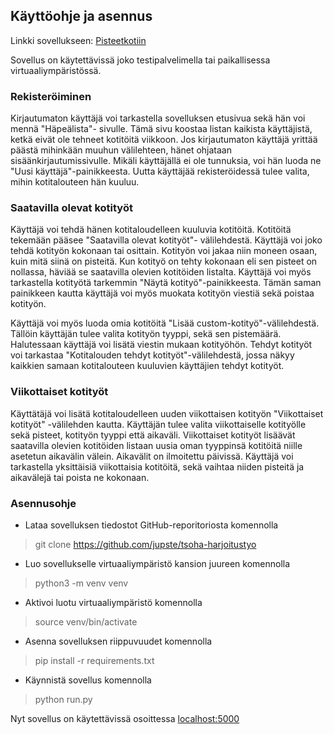 ## Käyttöohje ja asennus

Linkki sovellukseen: [Pisteetkotiin](pisteetkotiin.herokuapp.com)

Sovellus on käytettävissä joko testipalvelimella tai paikallisessa virtuaaliympäristössä. 

### Rekisteröiminen 

Kirjautumaton käyttäjä voi tarkastella sovelluksen etusivua sekä hän voi mennä "Häpeälista"- sivulle. Tämä sivu koostaa listan kaikista käyttäjistä, ketkä eivät ole tehneet kotitöitä viikkoon. Jos kirjautumaton käyttäjä yrittää päästä mihinkään muuhun välilehteen, hänet ohjataan sisäänkirjautumissivulle. Mikäli käyttäjällä ei ole tunnuksia, voi hän luoda ne "Uusi käyttäjä"-painikkeesta. Uutta käyttäjää rekisteröidessä tulee valita, mihin kotitalouteen hän kuuluu. 

### Saatavilla olevat kotityöt

Käyttäjä voi tehdä hänen kotitaloudelleen kuuluvia kotitöitä. Kotitöitä tekemään pääsee "Saatavilla olevat kotityöt"- välilehdestä. Käyttäjä voi joko tehdä kotityön kokonaan tai osittain. Kotityön voi jakaa niin moneen osaan, kuin mitä siinä on pisteitä. Kun kotityö on tehty kokonaan eli sen pisteet on nollassa, häviää se saatavilla olevien kotitöiden listalta. Käyttäjä voi myös tarkastella kotityötä tarkemmin "Näytä kotityö"-painikkeesta. Tämän saman painikkeen kautta käyttäjä voi myös muokata kotityön viestiä sekä poistaa kotityön. 

Käyttäjä voi myös luoda omia kotitöitä "Lisää custom-kotityö"-välilehdestä. Tällöin käyttäjän tulee valita kotityön tyyppi, sekä sen pistemäärä. Halutessaan käyttäjä voi lisätä viestin mukaan kotityöhön. Tehdyt kotityöt voi tarkastaa "Kotitalouden tehdyt kotityöt"-välilehdestä, jossa näkyy kaikkien samaan kotitalouteen kuuluvien käyttäjien tehdyt kotityöt.

### Viikottaiset kotityöt

Käyttätäjä voi lisätä kotitaloudelleen uuden viikottaisen kotityön "Viikottaiset kotityöt" -välilehden kautta. Käyttäjän tulee valita viikottaiselle kotityölle sekä pisteet, kotityön tyyppi että aikaväli.  Viikottaiset kotityöt lisäävät saatavilla olevien kotitöiden listaan uusia oman tyyppinsä kotitöitä niille asetetun aikavälin välein. Aikavälit on ilmoitettu päivissä. Käyttäjä voi tarkastella yksittäisiä viikottaisia kotitöitä, sekä vaihtaa niiden pisteitä ja aikavälejä tai poista ne kokonaan.


### Asennusohje

- Lataa sovelluksen tiedostot GitHub-reporitoriosta komennolla

> git clone https://github.com/jupste/tsoha-harjoitustyo

- Luo sovellukselle virtuaaliympäristö kansion juureen komennolla

> python3 -m venv venv

- Aktivoi luotu virtuaaliympäristö komennolla

> source venv/bin/activate

- Asenna sovelluksen riippuvuudet komennolla

> pip install -r requirements.txt

- Käynnistä sovellus komennolla 

> python run.py

Nyt sovellus on käytettävissä osoittessa
[localhost:5000](localhost:5000)